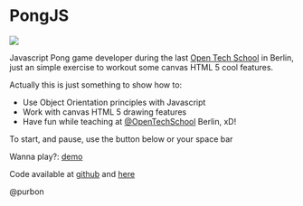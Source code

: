 <h1>PongJS</h1>

<img src="https://www.eui.upm.es/sites/default/files/museo/1972%20-%20Pong%2002.jpg"/>

<p>Javascript Pong game developer during the last <a href="http://js.opentechschool.org/">Open Tech School</a> in Berlin, just an simple 
exercise to workout some canvas HTML 5 cool features.</p>
<p>Actually this is just something to show how to:
<ul>
<li>Use Object Orientation principles with Javascript</li>
<li>Work with canvas HTML 5 drawing features</li>
<li>Have fun while teaching at <a href="https://twitter.com/OpenTechSchool">@OpenTechSchool</a> Berlin, xD!</li>
</ul>
</p>
<p>To start, and pause, use the button below or your space bar</p>

<p>Wanna play?: <a href="http://www.purbon.com/pongjs/">demo</a></p>

<p>Code available at <a href="https://github.com/purbon/pongjs">github</a> and <a href="https://github.com/purbon/pongjs/blob/master/js/game.js">here</a></p>
</div>

@purbon

